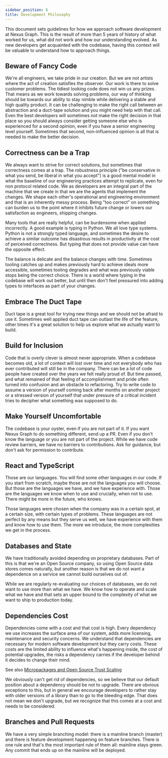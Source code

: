 ```yaml
---
sidebar_position: 6
title: Development Philosophy
---
```


This document sets guidelines for how we approach software development at Nexus Graph. This is the result of more than
5 years of history of what worked for us, what did not work and how our understanding evolved. As new developers get
acquainted with the codebase, having this context will be valuable to understand how to approach things.

Beware of Fancy Code
--------------------

We're all engineers, we take pride in our creation. But we are not artists where the act of creation satisfies the
observer. Our work is there to solve customer problems. The tidiest looking code does not win us any prizes. That means
as we work towards solving problems, our way of thinking should be towards our ability to stay nimble while delivering
a stable and high quality product. It can be challenging to make the right call between an abstraction and a duct-tape
solution and you might need help with that call. Even the best developers will sometimes not make the right decision in
that place so you should always consider getting someone else who is experienced for a second opinion, even if you have
a senior engineering level yourself. Sometimes that second, non-influenced opinion is all that is needed to make the
better decision.

Correctness can be a Trap
-------------------------

We always want to strive for correct solutions, but sometimes that correctness comes at a trap. The robustness
principle ("be conservative in what you send, be liberal in what you accept") is a good mental model in what the
baseline of our engineering practices attempt to replicate, even for non protocol related code. We as developers are an
integral part of the machine that we create in that we are the agents that implement the changes. We shape each other's
operational and engineering environment and that is an inherently messy process. Being "too correct" on something can
burden us to the point where it inhibits future change or lowers our satisfaction as engineers, shipping changes.

Many tools that are really helpful, can be burdensome when applied incorrectly. A good example is typing in Python. We
all love type systems. Python is not a strongly typed language, and sometimes the desire to achieve a similar outcome
has disastrous results in productivity at the cost of perceived correctness. But typing that does not provide value can
have the opposite effect.

The balance is delicate and the balance changes with time. Sometimes tooling catches up and makes previously hard to
achieve ideals more accessible, sometimes tooling degrades and what was previously viable stops being the correct
choice. There is a world where typing in the codebase will work out better, but until then don't feel pressured into
adding types to interfaces as part of your changes.

Embrace The Duct Tape
---------------------

Duct tape is a great tool for trying new things and we should not be afraid to use it. Sometimes well applied duct tape
can outlast the life of the feature, other times it's a great solution to help us explore what we actually want to
build.

Build for Inclusion
-------------------

Code that is overly clever is almost never appropriate. When a codebase becomes old, a lot of context will lost over
time and not everybody who has ever contributed will still be in the company. There can be a lot of code people have
created over the years we felt really proud of. But time passed, and what remained of that feeling of accomplishment
and pride often turned into confusion and an obstacle to refactoring. Try to write code to assume a version of yourself
coming back after months on another project or a stressed version of yourself that under pressure of a critical
incident tries to decipher what something was supposed to do.

Make Yourself Uncomfortable
---------------------------

The codebase is your oyster, even if you are not part of it. If you want Nexus Graph to do something different, send up
a PR. Even if you don't know the language or you are not part of the project. While we have code review barriers, we
have no barriers to contributions. Ask for guidance, but don't ask for permission to contribute.

React and TypeScript
--------------------

Those are our languages. You will find some other languages in our code. If you start from scratch, maybe those are not
the languages you will choose. But those are the languages we have, and we have experience with. Those are the
languages we know when to use and crucially, when not to use. There might be more in the future, who knows.

Those languages were chosen when the company was in a certain spot, at a certain size, with certain types of problems.
These languages are not perfect by any means but they serve us well, we have experience with them and know how to use
them. The more we introduce, the more complexities we get in the process.

Databases and State
-------------------

We have traditionally avoided depending on proprietary databases. Part of this is that we're an Open Source company, so
using Open Source data stores comes naturally, but another reason is that we do not want a dependence on a service
we cannot build ourselves out of.

While we are regularly re-evaluating our choices of databases, we do not want to use more than what we have. We know
how to operate and scale what we have and that sets an upper bound to the complexity of what we want to ship to
production today.

Dependencies Cost
-----------------

Dependencies come with a cost and that cost is high. Every dependency we use increases the surface area of our system,
adds more licensing, maintenance and security concerns. We understand that dependencies are necessary for modern
software development but they carry costs. These costs are the limited ability to influence what's happening inside,
the cost of potential upgrades, the risks a dependency carries if the developer behind it decides to change their mind.

See also [Micropackages and Open Source Trust Scaling](https://lucumr.pocoo.org/2016/3/24/open-source-trust-scaling/)

We obviously can't get rid of dependencies, so we believe that our default position about a dependency should be not to
upgrade. There are obvious exceptions to this, but in general we encourage developers to rather stay with older
versions of a library than to go to the bleeding edge. That does not mean we don't upgrade, but we recognize that this
comes at a cost and needs to be considered.

Branches and Pull Requests
--------------------------

We have a very simple branching model: there is a mainline branch (master) and there is feature development happening
on feature branches. There is one rule and that's the most important rule of them all: mainline stays green. Any commit
that ends up on the mainline will be deployed.
